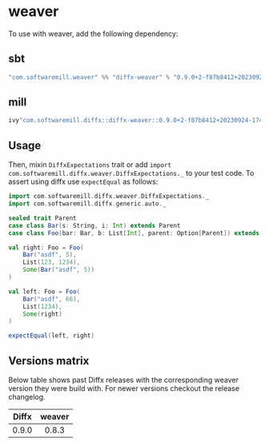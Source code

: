 # weaver

To use with weaver, add the following dependency:

## sbt

```scala
"com.softwaremill.weaver" %% "diffx-weaver" % "0.9.0+2-f87b8412+20230924-1748-SNAPSHOT" % Test
```

## mill

```scala
ivy"com.softwaremill.diffx::diffx-weaver::0.9.0+2-f87b8412+20230924-1748-SNAPSHOT"
```

## Usage

Then, mixin `DiffxExpectations` trait or add `import com.softwaremill.diffx.weaver.DiffxExpectations._` to your test code.
To assert using diffx use `expectEqual` as follows:

```scala
import com.softwaremill.diffx.weaver.DiffxExpectations._
import com.softwaremill.diffx.generic.auto._

sealed trait Parent
case class Bar(s: String, i: Int) extends Parent
case class Foo(bar: Bar, b: List[Int], parent: Option[Parent]) extends Parent

val right: Foo = Foo(
    Bar("asdf", 5),
    List(123, 1234),
    Some(Bar("asdf", 5))
)

val left: Foo = Foo(
    Bar("asdf", 66),
    List(1234),
    Some(right)
)

expectEqual(left, right)
```

## Versions matrix

Below table shows past Diffx releases with the corresponding weaver version they were build with.
For newer versions checkout the release changelog.

| Diffx | weaver |
| ----- | :----: |
| 0.9.0 | 0.8.3  |

